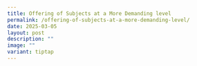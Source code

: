 ```yaml
---
title: Offering of Subjects at a More Demanding level
permalink: /offering-of-subjects-at-a-more-demanding-level/
date: 2025-03-05
layout: post
description: ""
image: ""
variant: tiptap
---
```

